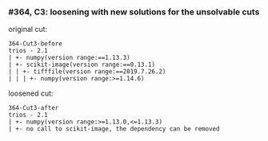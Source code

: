 ### #364, C3: loosening with new solutions for the unsolvable cuts
original cut:

```
364-Cut3-before
trios - 2.1
| +- numpy(version range:==1.13.3)
| +- scikit-image(version range:==0.13.1)
| | +- tifffile(version range:==2019.7.26.2)
| | | +- numpy(version range:>=1.14.6)
```




loosened cut:
```
364-Cut3-after
trios - 2.1
| +- numpy(version range:>=1.13.0,<=1.13.3)
| +- no call to scikit-image, the dependency can be removed
```




